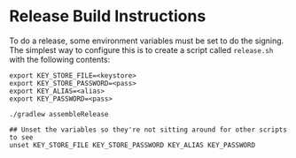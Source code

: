 Release Build Instructions
===========================

To do a release, some environment variables must be set to do the signing.
The simplest way to configure this is to create a script called
```release.sh``` with the following contents:
```
export KEY_STORE_FILE=<keystore>
export KEY_STORE_PASSWORD=<pass>
export KEY_ALIAS=<alias>
export KEY_PASSWORD=<pass>

./gradlew assembleRelease

## Unset the variables so they're not sitting around for other scripts to see
unset KEY_STORE_FILE KEY_STORE_PASSWORD KEY_ALIAS KEY_PASSWORD
```